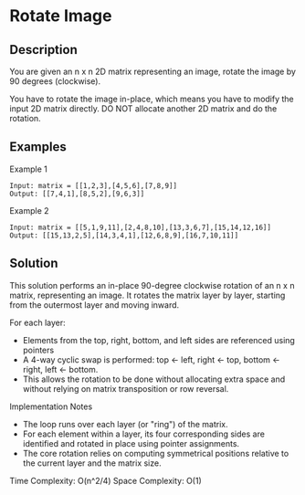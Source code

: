 # Rotate Image

## Description
You are given an n x n 2D matrix representing an image, rotate the image by 90 degrees (clockwise).

You have to rotate the image in-place, which means you have to modify the input 2D matrix directly. DO NOT allocate another 2D matrix and do the rotation.

## Examples
Example 1
~~~
Input: matrix = [[1,2,3],[4,5,6],[7,8,9]]
Output: [[7,4,1],[8,5,2],[9,6,3]]
~~~

Example 2
~~~
Input: matrix = [[5,1,9,11],[2,4,8,10],[13,3,6,7],[15,14,12,16]]
Output: [[15,13,2,5],[14,3,4,1],[12,6,8,9],[16,7,10,11]]
~~~

## Solution
This solution performs an in-place 90-degree clockwise rotation of an n x n matrix, representing an image. It rotates the matrix layer by layer, starting from the outermost layer and moving inward.

For each layer:
- Elements from the top, right, bottom, and left sides are referenced using pointers
- A 4-way cyclic swap is performed: top ← left, right ← top, bottom ← right, left ← bottom.
- This allows the rotation to be done without allocating extra space and without relying on matrix transposition or row reversal.

Implementation Notes   
- The loop runs over each layer (or "ring") of the matrix.
- For each element within a layer, its four corresponding sides are identified and rotated in place using pointer assignments.
- The core rotation relies on computing symmetrical positions relative to the current layer and the matrix size.

Time Complexity: O(n^2/4)
Space Complexity: O(1)

